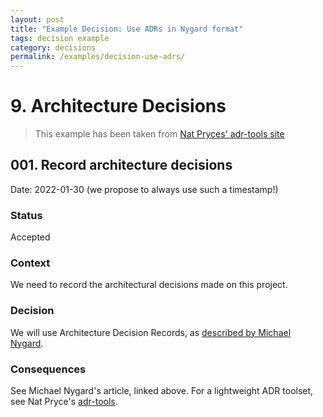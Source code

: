 ```yaml
---
layout: post
title: "Example Decision: Use ADRs in Nygard format"
tags: decision example 
category: decisions
permalink: /examples/decision-use-adrs/
---
```


# 9. Architecture Decisions

>This example has been taken from [Nat Pryces' adr-tools site](https://github.com/npryce/adr-tools/tree/master/doc/adr)


## 001. Record architecture decisions

Date: 2022-01-30 (we propose to always use such a timestamp!)

### Status

Accepted

### Context

We need to record the architectural decisions made on this project.

### Decision

We will use Architecture Decision Records, as [described by Michael Nygard](http://thinkrelevance.com/blog/2011/11/15/documenting-architecture-decisions).


### Consequences

See Michael Nygard's article, linked above. For a lightweight ADR toolset, see Nat Pryce's [adr-tools](https://github.com/npryce/adr-tools).
